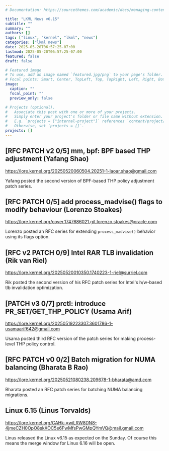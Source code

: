 ```yaml
---
# Documentation: https://sourcethemes.com/academic/docs/managing-content/

title: "LKML News v6.15"
subtitle: ""
summary: ""
authors: []
tags: ["linux", "kernel", "lkml", "news"]
categories: ["lkml news"]
date: 2025-05-20T06:57:25-07:00
lastmod: 2025-05-20T06:57:25-07:00
featured: false
draft: false

# Featured image
# To use, add an image named `featured.jpg/png` to your page's folder.
# Focal points: Smart, Center, TopLeft, Top, TopRight, Left, Right, BottomLeft, Bottom, BottomRight.
image:
  caption: ""
  focal_point: ""
  preview_only: false

# Projects (optional).
#   Associate this post with one or more of your projects.
#   Simply enter your project's folder or file name without extension.
#   E.g. `projects = ["internal-project"]` references `content/project/deep-learning/index.md`.
#   Otherwise, set `projects = []`.
projects: []
---
```


[RFC PATCH v2 0/5] mm, bpf: BPF based THP adjustment (Yafang Shao)
------------------------------------------------------------------

https://lore.kernel.org/20250520060504.20251-1-laoar.shao@gmail.com

Yafang posted the second version of BPF-based THP policy adjustment patch
series.


[RFC PATCH 0/5] add process_madvise() flags to modify behaviour (Lorenzo Stoakes)
---------------------------------------------------------------------------------

https://lore.kernel.org/cover.1747686021.git.lorenzo.stoakes@oracle.com

Lorenzo posted an RFC series for extending `process_madvise()` behavior using
its flags option.


[RFC v2 PATCH 0/9] Intel RAR TLB invalidation (Rik van Riel)
------------------------------------------------------------

https://lore.kernel.org/20250520010350.1740223-1-riel@surriel.com

Rik posted the second version of his RFC patch series for Intel's h/w-based tlb
invalidation optimization.


[PATCH v3 0/7] prctl: introduce PR_SET/GET_THP_POLICY (Usama Arif)
------------------------------------------------------------------

https://lore.kernel.org/20250519223307.3601786-1-usamaarif642@gmail.com

Usama posted third RFC version of the patch series for making process-level THP
policy control.


[RFC PATCH v0 0/2] Batch migration for NUMA balancing (Bharata B Rao)
---------------------------------------------------------------------

https://lore.kernel.org/20250521080238.209678-1-bharata@amd.com

Bharata posted an RFC patch series for batching NUMA balancing migrations.


Linux 6.15 (Linus Torvalds)
---------------------------

https://lore.kernel.org/CAHk-=wiLRW8DN8-4jmeCZH0OpO8skXOC5e6FwMfsPwGMpQYmVQ@mail.gmail.com

Linus released the Linux v6.15 as expected on the Sunday.  Of course this means
the merge window for Linux 6.16 will be open.
